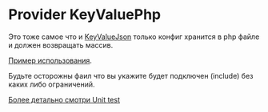# Provider KeyValuePhp

Это тоже самое что и [KeyValueJson](keyValueJson.md) только конфиг хранится в php файле и должен возвращать массив.

[Пример использования](../../test/Documentation/keyValuePhp.php).

Будьте осторожны фаил что вы укажите будет подключен (include) без каких либо ограничений.

[Более детально смотри Unit test](../../test/Unit/Provider/KeyValuePhpTest.php)